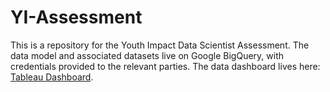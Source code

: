 # YI-Assessment

This is a repository for the Youth Impact Data Scientist Assessment. The data model and associated datasets live on Google BigQuery, with credentials provided to the relevant parties. The data dashboard lives here: [Tableau Dashboard](https://public.tableau.com/views/YI_Assessment/Dashboard1?:language=en-US&publish=yes&:sid=&:redirect=auth&:display_count=n&:origin=viz_share_link).

